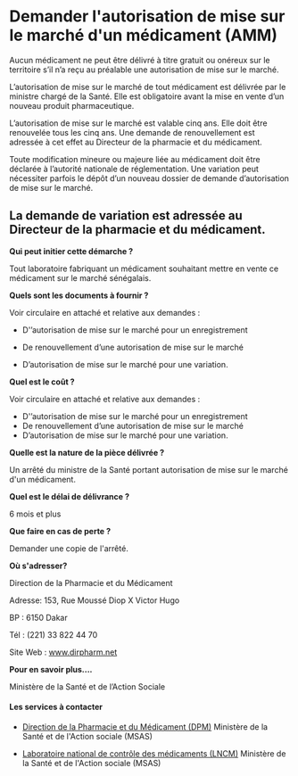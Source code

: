 # Demander l'autorisation de mise sur le marché d'un médicament (AMM)

Aucun médicament ne peut être délivré à titre gratuit ou onéreux sur le territoire s’il n’a reçu au préalable une autorisation de mise sur le marché.  
  
L’autorisation de mise sur le marché de tout médicament est délivrée par le ministre chargé de la Santé. Elle est obligatoire avant la mise en vente d’un nouveau produit pharmaceutique.  
  
L’autorisation de mise sur le marché est valable cinq ans. Elle doit être renouvelée tous les cinq ans. Une demande de renouvellement est adressée à cet effet au Directeur de la pharmacie et du médicament.  
  
Toute modification mineure ou majeure liée au médicament doit être déclarée à l’autorité nationale de réglementation. Une variation peut nécessiter parfois le dépôt d’un nouveau dossier de demande d’autorisation de mise sur le marché.  
  
La demande de variation est adressée au Directeur de la pharmacie et du médicament.
----------------------------------------------------------------------------------------------------------------------------------------------------------------------------------------------------------------------------------------------------------------------------------------------------------------------------------------------------------------------------------------------------------------------------------------------------------------------------------------------------------------------------------------------------------------------------------------------------------------------------------------------------------------------------------------------------------------------------------------------------------------------------------------------------------------------------------------------------------------------------------------------------------------

**Qui peut initier cette démarche ?**

Tout laboratoire fabriquant un médicament souhaitant mettre en vente ce médicament sur le marché sénégalais.

**Quels sont les documents à fournir ?** 

Voir circulaire en attaché et relative aux demandes :

*   D'’autorisation de mise sur le marché pour un enregistrement  
    
*   De renouvellement d’une autorisation de mise sur le marché
*   D’autorisation de mise sur le marché pour une variation.

**Quel est le coût ?**  
  
Voir circulaire en attaché et relative aux demandes :

*   D'’autorisation de mise sur le marché pour un enregistrement
*   De renouvellement d’une autorisation de mise sur le marché
*   D’autorisation de mise sur le marché pour une variation.

**Quelle est la nature de la pièce délivrée ?**

Un arrêté du ministre de la Santé portant autorisation de mise sur le marché d'un médicament.

**Quel est le délai de délivrance ?**

6 mois et plus

**Que faire en cas de perte ?**

Demander une copie de l'arrêté.

**Où s'adresser?**

Direction de la Pharmacie et du Médicament

Adresse: 153, Rue Moussé Diop X Victor Hugo

BP : 6150 Dakar  

Tél : (221) 33 822 44 70  

Site Web : www.dirpharm.net

**Pour en savoir plus....**

Ministère de la Santé et de l’Action Sociale

#### Les services à contacter

*   [Direction de la Pharmacie et du Médicament (DPM)](../../../services/direction-de-la-pharmacie-et-du-medicament-dpm.md) Ministère de la Santé et de l'Action sociale (MSAS)  
    
*   [Laboratoire national de contrôle des médicaments (LNCM)](../../../services/laboratoire-national-de-controle-des-medicaments-lncm.md) Ministère de la Santé et de l'Action sociale (MSAS)